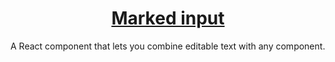 <h1 align="center">
  <a href="https://marked-input.vercel.app">Marked input</a>
</h1>

A React component that lets you combine editable text with any component.
